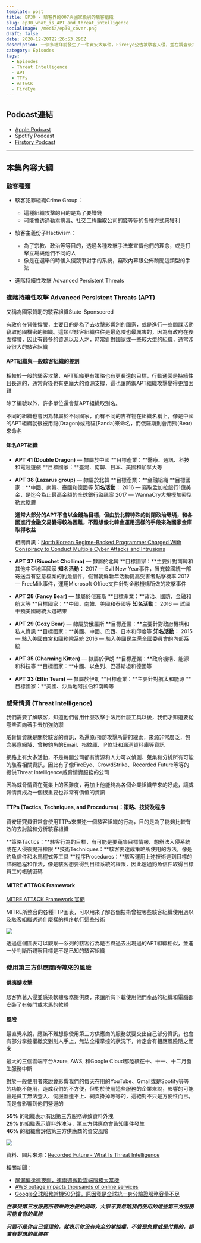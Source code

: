 ```yaml
---
template: post
title: EP30 - 駭客界的007與國家級別的駭客組織
slug: ep30_what_is_APT_and_threat_intelligence
socialImage: /media/ep30_cover.png
draft: false
date: 2020-12-20T22:26:53.296Z
description: 一個多禮拜前發生了一件資安大事件，FireEye公告被駭客入侵，並在調查後指出他們所使用的一款由Solarwinds推出的IT工具有資安問題，我們想藉由這次的機會談談駭客組織、APT、威脅情資以及第三方產品的風險
category: Episodes
tags:
  - Episodes
  - Threat Intelligence
  - APT
  - TTPs
  - ATT&CK
  - FireEye
---
```

## Podcast連結

* [Apple Podcast](https://podcasts.apple.com/tw/podcast/%E8%B3%87%E5%AE%89%E8%A7%A3%E5%A3%93%E7%B8%AE/id1513276667#episodeGuid=ckixq00sjptwj0888rths6bf7)
* Spotify Podcast
* [Firstory Podcast](https://open.firstory.me/story/ckixq00sjptwj0888rths6bf7)

- - -

## 本集內容大綱

### 駭客種類

* 駭客犯罪組織Crime Group：

  * 這種組織攻擊的目的是為了要賺錢
  * 可能會透過勒索病毒、社交工程騙取公司的錢等等的各種方式來獲利
* 駭客主義份子Hactivism：

  * 為了宗教、政治等等目的，透過各種攻擊手法來宣傳他們的理念，或是打擊立場與他們不同的人
  * 像是在選舉的時候入侵競爭對手的系統，竊取內幕跟公佈醜聞這類型的手法
* 進階持續性攻擊 Advanced Persistent Threats

### 進階持續性攻擊 Advanced Persistent Threats (APT)

又稱為國家贊助的駭客組織State-Sponsoered 

有政府在背後撐腰，主要目的是為了去攻擊影響別的國家，或是進行一些間諜活動竊取他國機密的組織。這類型駭客組織往往是最危險也最厲害的，因為有政府在後面撐腰，因此有最多的資源以及人才，時常針對國家或一些較大型的組織，通常涉及很大的駭客組織

#### APT組織與一般駭客組織的差別

相較於一般的駭客攻擊，APT組織更有策略也有更長遠的目標，行動通常是持續性且長遠的，通常背後也有更龐大的資源支撐，這也讓防禦APT組織攻擊變得更加困難

除了編號以外，許多單位還會幫APT組織取別名。

不同的組織也會因為隸屬於不同國家，而有不同的吉祥物在組織名稱上，像是中國的APT組織就很被用龍(Dragon)或熊貓(Panda)來命名，而俄羅斯則會用熊(Bear)來命名

#### 知名APT組織

* **APT 41 (Double Dragon)**  — 隸屬於中國
  **目標產業：**醫療、通訊、科技和電競遊戲
  **目標國家：**臺灣、南韓、日本、美國和加拿大等
* **APT 38 (Lazarus group)**  — 隸屬於北韓
  **目標產業：**金融組織
  **目標國家：**中國、南韓、泰國和德國等
  **知名活動：**
  2016 — 竊取孟加拉銀行1億美金，是迄今為止最高金額的全球銀行盜竊案
  2017 — WannaCry大規模加密型[勒索軟體](/posts/ep25_types_of_malwares#勒索病毒-ransomware) 

  **通常大部分的APT不會以金錢為目標，但由於北韓特殊的封閉政治環境，和各國進行金融交易變得較為困難，不難想像北韓會運用這樣的手段來為國家金庫取得收益**

  相關資訊：[North Korean Regime-Backed Programmer Charged With Conspiracy to Conduct Multiple Cyber Attacks and Intrusions](https://www.justice.gov/opa/pr/north-korean-regime-backed-programmer-charged-conspiracy-conduct-multiple-cyber-attacks-and) 
* **APT 37 (Ricochet Chollima)**  — 隸屬於北韓
  **目標國家：**主要針對南韓和其他中亞地區國家
  **知名活動：**
  2017 — Evil New Year事件，冒充韓國統一部寄送含有惡意檔案的釣魚信件，假冒朝鮮新年活動提高受害者點擊機率
  2017 — FreeMilk事件，運用Microsoft Office文件針對金融機構所做的攻擊事件
* **APT 28 (Fancy Bear)**  — 隸屬於俄羅斯
  **目標產業：**政治、國防、金融和航太等
  **目標國家：**中國、南韓、美國和泰國等
  **知名活動：**
  2016 — 試圖干預美國總統大選結果
* **APT 29 (Cozy Bear)**  — 隸屬於俄羅斯
  **目標產業：**主要針對政府機構和私人資訊
  **目標國家：**美國、中國、巴西、日本和印度等
  **知名活動：**
  2015 — 駭入美國白宮和國務院系統
  2016 — 駭入美國民主黨全國委員會的內部系統
* **APT 35 (Charming Kitten)**  — 隸屬於伊朗
  **目標產業：**政府機構、能源和科技等
  **目標國家：**中國、以色列、巴基斯坦和德國等
* **APT 33 (Elfin Team)**  — 隸屬於伊朗
  **目標產業：**主要針對航太和能源
  **目標國家：**美國、沙烏地阿拉伯和南韓等

### 威脅情資 (Threat Intelligence)

我們需要了解駭客，知道他們會用什麼攻擊手法用什麼工具以後，我們才知道要從哪些面向著手去加強防禦

威脅情資就是關於駭客的資訊，為還原/預防攻擊所需的線索，來源非常廣泛，包含惡意網域、曾被釣魚的Email、指紋庫、IP位址和漏洞資料庫等資訊

網路上有太多活動，不是每間公司都有資源和人力可以偵測、蒐集和分析所有可能的駭客相關資訊，因此有了像FireEye、CrowdStrike、Recorded Future等等的提供Threat Intelligence威脅情資服務的公司

因為威脅情資在蒐集上的困難度，再加上他能夠為各個企業組織帶來的好處，讓威脅情資成為一個很重要也非常有價值的資訊

#### TTPs (Tactics, Techniques, and Procedures)：策略、技術及程序

資安研究員很常會使用TTPs來描述一個駭客組織的行為，目的是為了能夠比較有效的去討論和分析駭客組織

**策略Tactics：**駭客行為的目標，有可能是要蒐集目標情報、想辦法入侵系統或在入侵後提升權限
**技術Techniques：**駭客要達成策略所使用的方法，像是釣魚信件和木馬程式等工具
**程序Procedures：**駭客運用上述技術達到目標的詳細過程和作法，像是駭客想要得到目標系統的權限，因此透過釣魚信件取得目標員工的帳號密碼

#### MITRE ATT&CK Framework

[MITRE ATT&CK Framework 官網](https://attack.mitre.org/#) 

MITRE所整合的各種TTP圖表，可以用來了解各個技術曾被哪些駭客組織使用過以及駭客組織透過什麼樣的程序執行這些技術

![](/media/apt_mitre.png)

透過這個圖表可以觀察一系列的駭客行為是否與過去出現過的APT組織相似，並進一步判斷所觀察目標是不是已知的駭客組織

### 使用第三方供應商所帶來的風險

#### 供應鏈攻擊

駭客靠著入侵並感染軟體服務提供商，來讓所有下載使用他們產品的組織和電腦都安裝了有後門或木馬的軟體

#### 風險

最直覺來說，應該不難想像使用第三方供應商的服務就要交出自己部分資訊，也會有部分掌控權繳交到別人手上，無法全權掌控的狀況下，肯定會有相應風險隨之而來

最大的三個雲端平台Azure, AWS, 和Google Cloud都陸續在十、十一、十二月發生服務中斷

對於一般使用者來說會影響我們的每天在用的YouTube、Gmail或是Spotify等等的功能不能用，造成我們的不方便，但對於使用這些服務的企業來說，影響的可能會是員工無法登入、伺服器連不上、網頁掛掉等等的，這絕對不只是方便性而已，而是會影響到他們營運的

**59%** 的組織表示有因第三方服務導致資料外洩  
**29%** 的組織表示資料外洩時，第三方供應商會告知事件發生  
**46%** 的組織會評估第三方供應商的資安風險

![](/media/apt_recordedfuturer_eport.png)

資料、圖片來源：[Recorded Future - What Is Threat Intelligence](https://www.recordedfuture.com/threat-intelligence/) 

相關新聞：

* [屋漏偏逢連夜雨，連兩週微軟雲端服務大當機](https://technews.tw/2020/10/08/microsoft-cloud-services-outages-continue-week-two/)
* [AWS outage impacts thousands of online services](https://www.zdnet.com/article/aws-outage-impacts-thousands-of-online-services/)
* [Google全球服務當機50分鐘，原因竟是全球統一身分驗證服務容量不足](https://www.ithome.com.tw/news/141663) 

***在享受第三方服務所帶來的方便的同時，大家不要忽略我們使用的這些第三方服務可能會有的風險***

***只要不是你自己管理的，就表示你沒有完全的掌控權，不管是免費或是付費的，都會有對應的風險在***